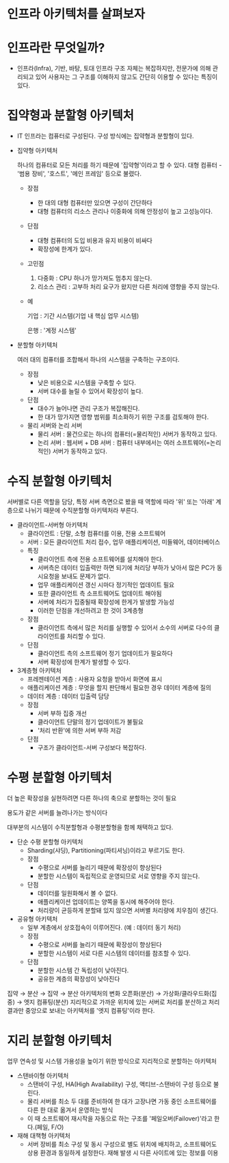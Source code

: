 # 인프라 아키텍처를 살펴보자

# 인프라란 무엇일까?

- 인프라(Infra), 기반, 바탕, 토대
인프라 구조 자체는 복잡하지만, 전문가에 의해 관리되고 있어 사용자는 그 구조를 이해하지 않고도 간단히 이용할 수 있다는 특징이 있다.

# 집약형과 분할형 아키텍처

- IT 인프라는 컴퓨터로 구성된다. 구성 방식에는 집약형과 분할형이 있다.
- 집약형 아키텍처

    하나의 컴퓨터로 모든 처리를 하기 때문에 '집약형'이라고 할 수 있다.
    대형 컴퓨터 - '범용 장비', '호스트', '메인 프레임' 등으로 불렸다.

    - 장점
        - 한 대의 대형 컴퓨터만 있으면 구성이 간단하다
        - 대형 컴퓨터의 리소스 관리나 이중화에 의해 안정성이 높고 고성능이다.
    - 단점
        - 대형 컴퓨터의 도입 비용과 유지 비용이 비싸다
        - 확장성에 한계가 있다.
    - 고민점
        1. 다중화 : CPU 하나가 망가져도 멈추지 않는다.
        2. 리소스 관리 : 고부하 처리 요구가 왔지만 다른 처리에 영향을 주지 않는다.
    - 예

        기업 : 기간 시스템(기업 내 핵심 업무 시스템)

        은행 : '계정 시스템'

- 분할형 아키텍처

    여러 대의 컴퓨터를 조합해서 하나의 시스템을 구축하는 구조이다.

    - 장점
        - 낮은 비용으로 시스템을 구축할 수 있다.
        - 서버 대수를 늘릴 수 있어서 확장성이 높다.
    - 단점
        - 대수가 늘어나면 관리 구조가 복잡해진다.
        - 한 대가 망가지면 영향 범위를 최소화하기 위한 구조를 검토해야 한다.
    - 물리 서버와 논리 서버
        - 물리 서버 : 물건으로는 하나의 컴퓨터(=물리적인) 서버가 동작하고 있다.
        - 논리 서버 : 웹서버 + DB 서버 : 컴퓨터 내부에서는 여러 소프트웨어(=논리적인) 서버가 동작하고 있다.

# 수직 분할형 아키텍처

서버별로 다른 역할을 담당, 특정 서버 측면으로 봤을 때 역할에 따라 '위' 또는 '아래' 계층으로 나뉘기 때문에 수직분할형 아키텍처라 부른다.

- 클라이언트-서버형 아키텍처
    - 클라이언트 : 단말, 소형 컴퓨터를 이용, 전용 소프트웨어
    - 서버 : 모든 클라이언트 처리 접수, 업무 애플리케이션, 미들웨어, 데이터베이스
    - 특징
        - 클라이언트 측에 전용 소프트웨어를 설치해야 한다.
        - 서버측은 데이터 입출력만 하면 되기에 처리당 부하가 낮아서 많은 PC가 동시요청을 보내도 문제가 없다.
        - 업무 애플리케이션 갱신 시마다 정기적인 업데이트 필요
        - 또한 클라이언트 측 소프트웨어도 업데이트 해야됨
        - 서버에 처리가 집중될때 확장성에 한게가 발생할 가능성
        - 이러한 단점을 개선하려고 한 것이 3계층형
    - 장점
        - 클라이언트 측에서 많은 처리를 실행할 수 있어서 소수의 서버로 다수의 클라이언트를 처리할 수 있다.
    - 단점
        - 클라이언트 측의 소프트웨어 정기 업데이트가 필요하다
        - 서버 확장성에 한계가 발생할 수 있다.
- 3계층형 아키텍처
    - 프레젠테이션 계층 : 사용자 요청을 받아서 화면에 표시
    - 애플리케이션 계층 : 무엇을 할지 판단해서 필요한 경우 데이터 계층에 질의
    - 데이터 계층 : 데이터 입출력 담당
    - 장점
        - 서버 부하 집중 개선
        - 클라이언트 단말의 정기 업데이트가 불필요
        - '처리 반환'에 의한 서버 부하 저감
    - 단점
        - 구조가 클라이언트-서버 구성보다 복잡하다.

# 수평 분할형 아키텍처

더 높은 확장성을 실현하려면 다른 하나의 축으로 분할하는 것이 필요

용도가 같은 서버를 늘려나가는 방식이다

대부분의 시스템이 수직분할형과 수평분할형을 함께 채택하고 있다.

- 단순 수평 분할형 아키텍처
    - Sharding(샤딩), Partitioning(파티셔닝)이라고 부르기도 한다.
    - 장점
        - 수평으로 서버를 늘리기 때문에 확장성이 향상된다
        - 분할한 시스템이 독립적으로 운영되므로 서로 영향을 주지 않는다.
    - 단점
        - 데이터를 일원화해서 볼 수 없다.
        - 애플리케이션 업데이트는 양쪽을 동시에 해주어야 한다.
        - 처리량이 균등하게 분할돼 있지 않으면 서버별 처리량에 치우침이 생긴다.
- 공유형 아키텍처
    - 일부 계층에서 상호접속이 이루어진다. (예 : 데이터 동기 처리)
    - 장점
        - 수평으로 서버를 늘리기 때문에 확장성이 향상된다
        - 분할한 시스템이 서로 다른 시스템의 데이터를 참조할 수 있다.
    - 단점
        - 분할한 시스템 간 독립성이 낮아진다.
        - 공유한 계층의 확장성이 낮아진다

집약 → 분산 → 집약 → 분산
아키텍처의 변화
오픈화(분산) → 가상화/클라우드화(집중) → 엣지 컴퓨팅(분산)
지리적으로 가까운 위치에 있는 서버로 처리를 분산하고 처리 결과만 중앙으로 보내는 아키텍처를 '엣지 컴퓨팅'이라 한다.

# 지리 분할형 아키텍처

업무 연속성 및 시스템 가용성을 높이기 위한 방식으로 지리적으로 분할하는 아키텍처

- 스탠바이형 아키텍처
    - 스탠바이 구성, HA(High Availability) 구성, 액티브-스탠바이 구성 등으로 불린다.
    - 물리 서버를 최소 두 대를 준비하여 한 대가 고장나면 가동 중인 소프트웨어를 다른 한 대로 옮겨서 운영하는 방식
    - 이 때 소프트웨어 재시작을 자동으로 하는 구조를 '페일오버(Failover)'라고 한다.(페일, F/O)
- 재해 대책형 아키텍처
    - 서버 장비를 최소 구성 및 동시 구성으로 별도 위치에 배치하고, 소프트웨어도 상용 환경과 동일하게 설정한다. 재해 발생 시 다른 사이트에 있는 정보를 이용